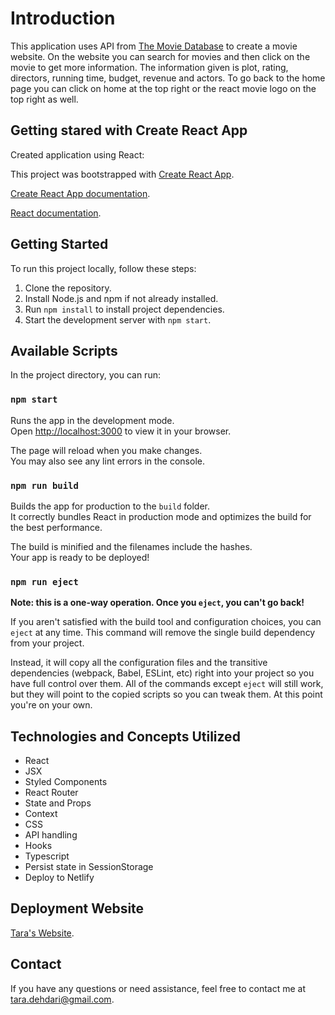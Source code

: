 # Introduction

This application uses API from [The Movie Database](https://www.themoviedb.org/) to create a movie website. On the website you can search for movies and then click on the movie to get more information. The information given is plot, rating, directors, running time, budget, revenue and actors. To go back to the home page you can click on home at the top right or the react movie logo on the top right as well.  

## Getting stared with Create React App

Created application using React:

This project was bootstrapped with [Create React App](https://github.com/facebook/create-react-app).

[Create React App documentation](https://facebook.github.io/create-react-app/docs/getting-started).

[React documentation](https://reactjs.org/).

## Getting Started

To run this project locally, follow these steps:

1. Clone the repository.
2. Install Node.js and npm if not already installed.
3. Run `npm install` to install project dependencies.
4. Start the development server with `npm start`.

## Available Scripts

In the project directory, you can run:

### `npm start`

Runs the app in the development mode.\
Open [http://localhost:3000](http://localhost:3000) to view it in your browser.

The page will reload when you make changes.\
You may also see any lint errors in the console.


### `npm run build`

Builds the app for production to the `build` folder.\
It correctly bundles React in production mode and optimizes the build for the best performance.

The build is minified and the filenames include the hashes.\
Your app is ready to be deployed!


### `npm run eject`

**Note: this is a one-way operation. Once you `eject`, you can't go back!**

If you aren't satisfied with the build tool and configuration choices, you can `eject` at any time. This command will remove the single build dependency from your project.

Instead, it will copy all the configuration files and the transitive dependencies (webpack, Babel, ESLint, etc) right into your project so you have full control over them. All of the commands except `eject` will still work, but they will point to the copied scripts so you can tweak them. At this point you're on your own.

## Technologies and Concepts Utilized

- React
- JSX
- Styled Components
- React Router
- State and Props
- Context
- CSS 
- API handling
- Hooks 
- Typescript
- Persist state in SessionStorage
- Deploy to Netlify

## Deployment Website

[Tara's Website](https://tarasmoviewebsite.netlify.app/).


## Contact

If you have any questions or need assistance, feel free to contact me at [tara.dehdari@gmail.com](mailto:tara.dehdari@gmail.com).